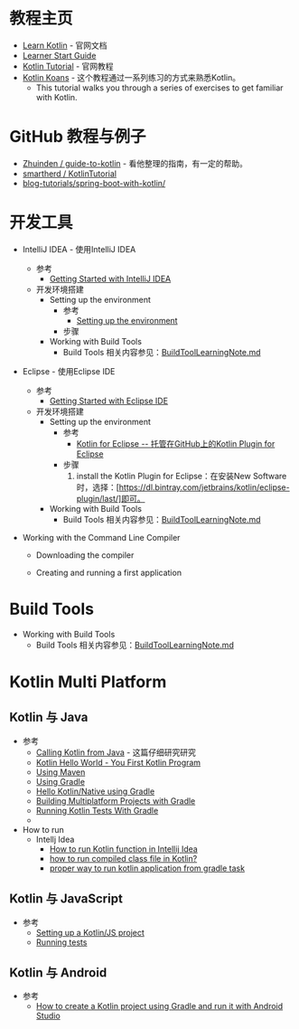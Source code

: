 # 教程主页
   * [Learn Kotlin](https://kotlinlang.org/docs/reference/) - 官网文档<br>
   * [Learner Start Guide](https://www.jetbrains.com/help/education/learner-start-guide.html?_ga=2.184289766.1761524401.1587219426-659928135.1583293075&section=Kotlin%20Koans)<br>
   * [Kotlin Tutorial](https://kotlinlang.org/docs/tutorials/) - 官网教程<br>
   * [Kotlin Koans](https://kotlinlang.org/docs/tutorials/koans.html) - 这个教程通过一系列练习的方式来熟悉Kotlin。<br>
      - This tutorial walks you through a series of exercises to get familiar with Kotlin.<br>
# GitHub 教程与例子
   * [Zhuinden
/
guide-to-kotlin](https://github.com/Zhuinden/guide-to-kotlin) - 看他整理的指南，有一定的帮助。<br>
   * [smartherd
/
KotlinTutorial](https://github.com/smartherd/KotlinTutorial)<br>
   * [blog-tutorials/spring-boot-with-kotlin/
](https://github.com/rieckpil/blog-tutorials/tree/master/spring-boot-with-kotlin)<br>
# 开发工具
   * IntelliJ IDEA - 使用IntelliJ IDEA
      - 参考
         + [Getting Started with IntelliJ IDEA](https://kotlinlang.org/docs/tutorials/getting-started.html)<br>
      - 开发环境搭建
         + Setting up the environment
            - 参考
               + [Setting up the environment](https://kotlinlang.org/docs/tutorials/getting-started.html)<br>
            - 步骤
         + Working with Build Tools
            - Build Tools 相关内容参见：[BuildToolLearningNote.md](https://github.com/squirrel-nest/BuildToolLearningNote/blob/master/BuildToolLearningNote.md)<br>

   * Eclipse - 使用Eclipse IDE
      - 参考
         + [Getting Started with Eclipse IDE](https://kotlinlang.org/docs/tutorials/getting-started-eclipse.html)<br>
      - 开发环境搭建
         + Setting up the environment
            - 参考
               + [Kotlin for Eclipse -- 托管在GitHub上的Kotlin Plugin for Eclipse](https://github.com/JetBrains/kotlin-eclipse)<br>
            - 步骤
               1.  install the Kotlin Plugin for Eclipse：在安装New Software时，选择：[https://dl.bintray.com/jetbrains/kotlin/eclipse-plugin/last/]即可。
         + Working with Build Tools
            - Build Tools 相关内容参见：[BuildToolLearningNote.md](https://github.com/squirrel-nest/BuildToolLearningNote/blob/master/BuildToolLearningNote.md)<br>

   * Working with the Command Line Compiler
      - Downloading the compiler
      
      - Creating and running a first application
# Build Tools
   * Working with Build Tools
      + Build Tools 相关内容参见：[BuildToolLearningNote.md](https://github.com/squirrel-nest/BuildToolLearningNote/blob/master/BuildToolLearningNote.md)<br>
      
# Kotlin Multi Platform
## Kotlin 与 Java
   * 参考
      + [Calling Kotlin from Java](https://kotlinlang.org/docs/reference/java-to-kotlin-interop.html#package-level-functions) - 这篇仔细研究研究<br>
      + [Kotlin Hello World - You First Kotlin Program](https://www.programiz.com/kotlin-programming/hello-world)<br>
      + [Using Maven](https://kotlinlang.org/docs/reference/using-maven.html)<br>
      + [Using Gradle](https://kotlinlang.org/docs/reference/using-gradle.html)<br>
      + [Hello Kotlin/Native using Gradle](https://kotlinlang.org/docs/tutorials/native/using-gradle.html)<br>
      + [Building Multiplatform Projects with Gradle](https://kotlinlang.org/docs/reference/building-mpp-with-gradle.html)<br>
      + [Running Kotlin Tests With Gradle](https://www.petrikainulainen.net/programming/testing/running-kotlin-tests-with-gradle/)<br>
      + []()<br>
   * How to run
      + Intellj Idea
         - [How to run Kotlin function in Intellij Idea](https://stackoverflow.com/questions/44615237/how-to-run-kotlin-function-in-intellij-idea)<br>
         - [how to run compiled class file in Kotlin?](https://stackoverflow.com/questions/9355690/how-to-run-compiled-class-file-in-kotlin/26402542#26402542)<br>
         - [proper way to run kotlin application from gradle task](https://stackoverflow.com/questions/39576170/proper-way-to-run-kotlin-application-from-gradle-task)<br>
## Kotlin 与 JavaScript
   * 参考
      + [Setting up a Kotlin/JS project](https://kotlinlang.org/docs/reference/js-project-setup.html)<br>
      + [Running tests](https://kotlinlang.org/docs/tutorials/javascript/running-tests.html)<br>
## Kotlin 与 Android
   * 参考
      + [How to create a Kotlin project using Gradle and run it with Android Studio](https://dev.to/cutiko/how-to-create-a-kotlin-project-using-gradle-and-run-it-with-android-studio-4hac)<br>
